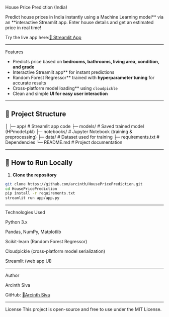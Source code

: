  House Price Prediction (India)

Predict house prices in India instantly using a Machine Learning model** via an **interactive Streamlit app. Enter house details and get an estimated price in real time!  

Try the live app here:[🔗 Streamlit App](https://housepriceprediction-hznrntiw7q5uagxomvpwni.streamlit.app/)

---
Features

- Predicts price based on **bedrooms, bathrooms, living area, condition, and grade**  
- Interactive Streamlit app** for instant predictions  
- Random Forest Regressor** trained with **hyperparameter tuning** for accurate results  
- Cross-platform model loading** using `cloudpickle`  
- Clean and simple **UI for easy user interaction**

---

## 📁 Project Structure
│
├─ app/ # Streamlit app code
├─ models/ # Saved trained model (HPmodel.pkl)
├─ notebooks/ # Jupyter Notebook (training & preprocessing)
├─ data/ # Dataset used for training
├─ requirements.txt # Dependencies
└─ README.md # Project documentation


---

## 🏃 How to Run Locally

1. **Clone the repository**

```bash
git clone https://github.com/arcinth/HousePricePrediction.git
cd HousePricePrediction
pip install -r requirements.txt
streamlit run app/app.py
```

---
Technologies Used

Python 3.x

Pandas, NumPy, Matplotlib

Scikit-learn (Random Forest Regressor)

Cloudpickle (cross-platform model serialization)

Streamlit (web app UI)

---
Author

Arcinth Siva

GitHub: [🔗Arcinth Siva](https://github.com/arcinth)

---
License
This project is open-source and free to use under the MIT License.


